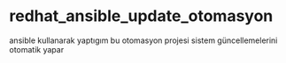 # redhat_ansible_update_otomasyon
ansible kullanarak yaptıgım bu otomasyon projesi sistem güncellemelerini otomatik yapar
